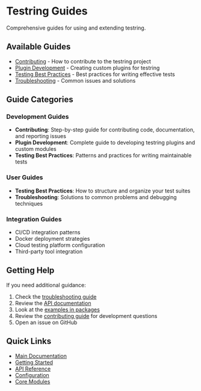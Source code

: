 # Testring Guides

Comprehensive guides for using and extending testring.

## Available Guides

- [Contributing](contributing.md) - How to contribute to the testring project
- [Plugin Development](plugin-development.md) - Creating custom plugins for testring
- [Testing Best Practices](testing-best-practices.md) - Best practices for writing effective tests
- [Troubleshooting](troubleshooting.md) - Common issues and solutions

## Guide Categories

### Development Guides
- **Contributing**: Step-by-step guide for contributing code, documentation, and reporting issues
- **Plugin Development**: Complete guide to developing testring plugins and custom modules
- **Testing Best Practices**: Patterns and practices for writing maintainable tests

### User Guides
- **Testing Best Practices**: How to structure and organize your test suites
- **Troubleshooting**: Solutions to common problems and debugging techniques

### Integration Guides
- CI/CD integration patterns
- Docker deployment strategies
- Cloud testing platform configuration
- Third-party tool integration

## Getting Help

If you need additional guidance:

1. Check the [troubleshooting guide](troubleshooting.md)
2. Review the [API documentation](../api/README.md)
3. Look at the [examples in packages](../packages/README.md)
4. Review the [contributing guide](contributing.md) for development questions
5. Open an issue on GitHub

## Quick Links

- [Main Documentation](../README.md)
- [Getting Started](../getting-started/README.md)
- [API Reference](../api/README.md)
- [Configuration](../configuration/README.md)
- [Core Modules](../core-modules/README.md) 